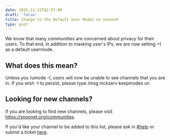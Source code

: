 ```yaml
--- 
date: 2015-11-22T02:57:00
draft: 'false'
title: Change to the Default User Modes on Snoonet
type: post
---
```


We know that many communities are concerned about privacy for their users.  To that end, in addition to masking user's IPs, we are now setting +I as a default usermode. 

## What does this mean?

Unless you /umode -I, users will now be unable to see channels that you are in.  If you wish -I to persist, please type /msg nickserv keepmodes on

## Looking for new channels?

If you are looking to find new channels, please visit https://snoonet.org/communities.  

If you'd like your channel to be added to this list, please ask in [#help](https://webchat.snoonet.org/help) or submit a ticket [here](https://support.snoonet.org).